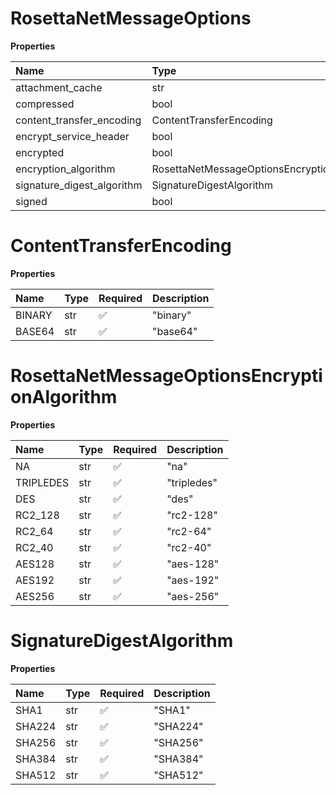 # RosettaNetMessageOptions

**Properties**

| Name                       | Type                                        | Required | Description |
| :------------------------- | :------------------------------------------ | :------- | :---------- |
| attachment_cache           | str                                         | ❌       |             |
| compressed                 | bool                                        | ❌       |             |
| content_transfer_encoding  | ContentTransferEncoding                     | ❌       |             |
| encrypt_service_header     | bool                                        | ❌       |             |
| encrypted                  | bool                                        | ❌       |             |
| encryption_algorithm       | RosettaNetMessageOptionsEncryptionAlgorithm | ❌       |             |
| signature_digest_algorithm | SignatureDigestAlgorithm                    | ❌       |             |
| signed                     | bool                                        | ❌       |             |

# ContentTransferEncoding

**Properties**

| Name   | Type | Required | Description |
| :----- | :--- | :------- | :---------- |
| BINARY | str  | ✅       | "binary"    |
| BASE64 | str  | ✅       | "base64"    |

# RosettaNetMessageOptionsEncryptionAlgorithm

**Properties**

| Name      | Type | Required | Description |
| :-------- | :--- | :------- | :---------- |
| NA        | str  | ✅       | "na"        |
| TRIPLEDES | str  | ✅       | "tripledes" |
| DES       | str  | ✅       | "des"       |
| RC2_128   | str  | ✅       | "rc2-128"   |
| RC2_64    | str  | ✅       | "rc2-64"    |
| RC2_40    | str  | ✅       | "rc2-40"    |
| AES128    | str  | ✅       | "aes-128"   |
| AES192    | str  | ✅       | "aes-192"   |
| AES256    | str  | ✅       | "aes-256"   |

# SignatureDigestAlgorithm

**Properties**

| Name   | Type | Required | Description |
| :----- | :--- | :------- | :---------- |
| SHA1   | str  | ✅       | "SHA1"      |
| SHA224 | str  | ✅       | "SHA224"    |
| SHA256 | str  | ✅       | "SHA256"    |
| SHA384 | str  | ✅       | "SHA384"    |
| SHA512 | str  | ✅       | "SHA512"    |

